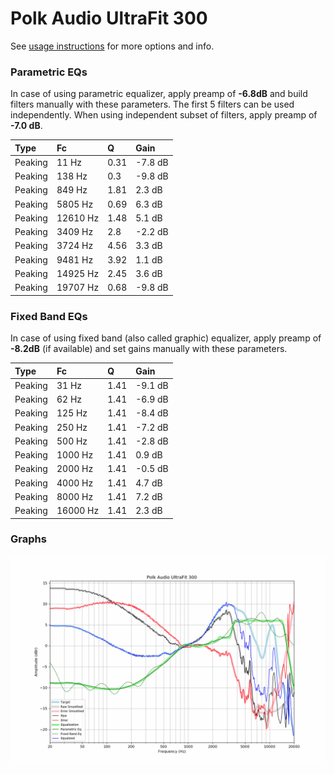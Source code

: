 # Polk Audio UltraFit 300
See [usage instructions](https://github.com/jaakkopasanen/AutoEq#usage) for more options and info.

### Parametric EQs
In case of using parametric equalizer, apply preamp of **-6.8dB** and build filters manually
with these parameters. The first 5 filters can be used independently.
When using independent subset of filters, apply preamp of **-7.0 dB**.

| Type    | Fc       |    Q | Gain    |
|:--------|:---------|:-----|:--------|
| Peaking | 11 Hz    | 0.31 | -7.8 dB |
| Peaking | 138 Hz   | 0.3  | -9.8 dB |
| Peaking | 849 Hz   | 1.81 | 2.3 dB  |
| Peaking | 5805 Hz  | 0.69 | 6.3 dB  |
| Peaking | 12610 Hz | 1.48 | 5.1 dB  |
| Peaking | 3409 Hz  | 2.8  | -2.2 dB |
| Peaking | 3724 Hz  | 4.56 | 3.3 dB  |
| Peaking | 9481 Hz  | 3.92 | 1.1 dB  |
| Peaking | 14925 Hz | 2.45 | 3.6 dB  |
| Peaking | 19707 Hz | 0.68 | -9.8 dB |

### Fixed Band EQs
In case of using fixed band (also called graphic) equalizer, apply preamp of **-8.2dB**
(if available) and set gains manually with these parameters.

| Type    | Fc       |    Q | Gain    |
|:--------|:---------|:-----|:--------|
| Peaking | 31 Hz    | 1.41 | -9.1 dB |
| Peaking | 62 Hz    | 1.41 | -6.9 dB |
| Peaking | 125 Hz   | 1.41 | -8.4 dB |
| Peaking | 250 Hz   | 1.41 | -7.2 dB |
| Peaking | 500 Hz   | 1.41 | -2.8 dB |
| Peaking | 1000 Hz  | 1.41 | 0.9 dB  |
| Peaking | 2000 Hz  | 1.41 | -0.5 dB |
| Peaking | 4000 Hz  | 1.41 | 4.7 dB  |
| Peaking | 8000 Hz  | 1.41 | 7.2 dB  |
| Peaking | 16000 Hz | 1.41 | 2.3 dB  |

### Graphs
![](./Polk%20Audio%20UltraFit%20300.png)